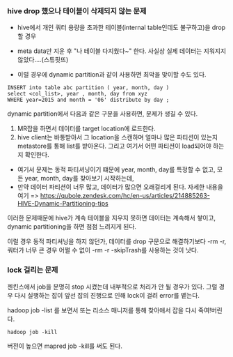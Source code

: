 ### hive drop 헀으나 테이블이 삭제되지 않는 문제

* hive에서 개인 쿼터 용량을 초과한 테이블(internal table인데도 불구하고)을 drop할 경우 
* meta data만 지운 후 "나 테이블 다지웠다~" 한다. 사실상 실제 데이터는 지워지지 않았다....(스튜핏뜨)

* 이럴 경우에 dynamic partition과 같이 사용하면 최악을 맞이할 수도 있다.

```
INSERT into table abc partition ( year, month, day ) 
select <col_list>, year , month, day from xyz 
WHERE year=2015 and month = '06' distribute by day ;
```
dynamic partition에서 다음과 같은 구문을 사용하면, 문제가 생길 수 있다.

1) MR잡을 하면서 데이터를 target location에 로드한다. 
2) hive client는 바통받아서 그 location을 스캔하며 얼마나 많은 파티션이 있는지 metastore를 통해 list를 받아온다. 그리고 여기서 어떤 파티션이 load되어야 하는지 확인한다.
* 여기서 문제는 동적 파티셔닝이기 떄문에 year, month, day를 특정할 수 없고, 모든 year, month, day를 찾아보기 시작하는데, 
* 만약 데이터 파티션이 너무 많고, 데이터가 많으면 오래걸리게 된다.
자세한 내용을 여기 => https://qubole.zendesk.com/hc/en-us/articles/214885263-HIVE-Dynamic-Partitioning-tips

이러한 문제때문에 hive가 계속 테이블을 지우지 못하면 데이터는 계속해서 쌓이고, dynamic partitioning을 하면
점점 느려지게 된다.


이럴 경우 동적 파티셔닝을 하지 않던가, 데이터를 drop 구문으로 해결하기보다 -rm -r, 쿼터가 너무 큰 경우 어쩔 수 없이
-rm -r -skipTrash를 사용하는 것이 낫다.


### lock 걸리는 문제

젠킨스에서 job을 분명히 stop 시켰는데 내부적으로 처리가 안 될 경우가 있다.
그럴 경우 다시 실행하는 잡이 앞선 잡의 진행으로 인해 lock이 걸려 error를 뱉는다.

hadoop job -list 를 보면서 또는 리소스 매니저를 통해 찾아애서
잡을 다시 죽여!버린다.
```
hadoop job -kill 
```

버전이 높으면 mapred job -kill를 써도 된다.
